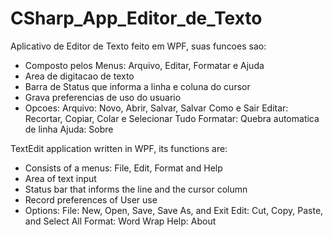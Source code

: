 # CSharp_App_Editor_de_Texto
Aplicativo de Editor de Texto feito em WPF, suas funcoes
sao:

- Composto pelos Menus: Arquivo, Editar, Formatar e Ajuda
- Area de digitacao de texto
- Barra de Status que informa a linha e coluna do cursor
- Grava preferencias de uso do usuario
- Opcoes:
Arquivo: Novo, Abrir, Salvar, Salvar Como e Sair
Editar: Recortar, Copiar, Colar e Selecionar Tudo
Formatar: Quebra automatica de linha
Ajuda: Sobre

TextEdit application written in WPF, its functions are:

- Consists of a menus: File, Edit, Format and Help
- Area of text input
- Status bar that informs the line and the cursor column
- Record preferences of User use
- Options:
File: New, Open, Save, Save As, and Exit
Edit: Cut, Copy, Paste, and Select All
Format: Word Wrap
Help: About
